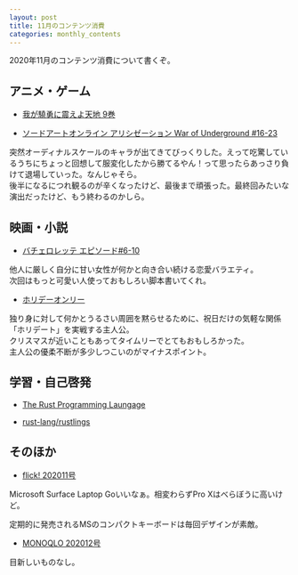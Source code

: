 ```yaml
---
layout: post
title: 11月のコンテンツ消費
categories: monthly_contents
---
```


2020年11月のコンテンツ消費について書くぞ。

## アニメ・ゲーム
- [我が驍勇に震えよ天地 9巻](https://www.amazon.co.jp/s/ref=as_li_ss_tl?k=%E6%88%91%E3%81%8C%E9%A9%8D%E5%8B%87%E3%81%AB%E3%81%B5%E3%82%8B%E3%81%88%E3%82%88%E5%A4%A9%E5%9C%B0&__mk_ja_JP=%E3%82%AB%E3%82%BF%E3%82%AB%E3%83%8A&crid=56QQII95TUUK&sprefix=%E6%88%91%E3%81%8C%E9%A9%8D%E5%8B%87%E3%81%AB,aps,283&ref=nb_sb_ss_i_1_5&linkCode=ll2&tag=ryo14a-22&linkId=955543bf4e1a8d3fdec49c283a1e0fa4&language=ja_JP)

- [ソードアートオンライン アリシゼーション War of Underground #16-23](https://anime.dmkt-sp.jp/animestore/ci?workId=22982&ref=twtr)

突然オーディナルスケールのキャラが出てきてびっくりした。えって吃驚しているうちにちょっと回想して服変化したから勝てるやん！って思ったらあっさり負けて退場していった。なんじゃそら。  
後半になるにつれ観るのが辛くなったけど、最後まで頑張った。最終回みたいな演出だったけど、もう終わるのかしら。

## 映画・小説
- [バチェロレッテ エピソード#6-10](https://www.amazon.co.jp/%E3%83%90%E3%83%81%E3%82%A7%E3%83%AD%E3%83%AC%E3%83%83%E3%83%86%E3%83%BB%E3%82%B8%E3%83%A3%E3%83%91%E3%83%B3-%E3%82%B7%E3%83%BC%E3%82%BA%E3%83%B31/dp/B085QH1H6D)

他人に厳しく自分に甘い女性が何かと向き合い続ける恋愛バラエティ。  
次回はもっと可愛い人使っておもしろい脚本書いてくれ。

- [ホリデーオンリー](https://www.netflix.com/watch/81034553?source=35)

独り身に対して何かとうるさい周囲を黙らせるために、祝日だけの気軽な関係「ホリデート」を実戦する主人公。  
クリスマスが近いこともあってタイムリーでとてもおもしろかった。  
主人公の優柔不断が多少しつこいのがマイナスポイント。


## 学習・自己啓発
- [The Rust Programming Laungage](https://doc.rust-jp.rs/book-ja/title-page.html)

- [rust-lang/rustlings](https://github.com/rust-lang/rustlings)

## そのほか
- [flick! 202011号](https://amzn.to/363PKyG)

Microsoft Surface Laptop Goいいなぁ。相変わらずPro Xはべらぼうに高いけど。

定期的に発売されるMSのコンパクトキーボードは毎回デザインが素敵。

- [MONOQLO 202012号](https://amzn.to/3ePfxPr)

目新しいものなし。
